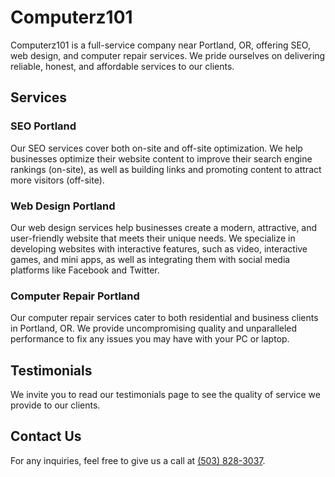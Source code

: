 # Computerz101

Computerz101 is a full-service company near Portland, OR, offering SEO, web design, and computer repair services. We pride ourselves on delivering reliable, honest, and affordable services to our clients.

## Services

### SEO Portland

Our SEO services cover both on-site and off-site optimization. We help businesses optimize their website content to improve their search engine rankings (on-site), as well as building links and promoting content to attract more visitors (off-site).

### Web Design Portland

Our web design services help businesses create a modern, attractive, and user-friendly website that meets their unique needs. We specialize in developing websites with interactive features, such as video, interactive games, and mini apps, as well as integrating them with social media platforms like Facebook and Twitter.

### Computer Repair Portland

Our computer repair services cater to both residential and business clients in Portland, OR. We provide uncompromising quality and unparalleled performance to fix any issues you may have with your PC or laptop.

## Testimonials

We invite you to read our testimonials page to see the quality of service we provide to our clients.

## Contact Us

For any inquiries, feel free to give us a call at [(503) 828-3037](tel:5038283037).
